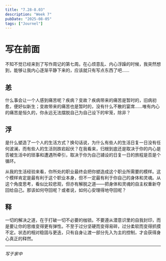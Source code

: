 ```yaml
---
title: "7.28-8.03"
description: "Week 7"
pubDate: "2025-08-05"
tags: ["Journel"]
---
```


# 写在前面

不知不觉已经来到了写作周记的第七周。在心烦意乱、内心浮躁的时候，我突然想到，能够让我内心逐渐平静下来的，应该就只有写点东西了吧……

## 恙

什么事会让一个人感到痛苦呢？疾病？变故？疾病带来的痛苦是暂时的，旧病初愈，便好似新生；变故带来的痛苦也是暂时的，没有什么不散的宴席……唯有内心的痛苦是恒久的，你永远无法摆脱自己为自己设下的牢笼，除非？

## 浮

是什么塑造了一个人的生活方式？换句话说，为什么有些人的生活日复一日没有任何波澜，而有些人的生活则跌宕起伏？在我看来，归根到底还是取决于你的内心是否被生活中的琐事和遭遇所牵引，取决于你为自己铺设的日复一日的旅程是否是个循环。

从我的生活经验来看，你所处的职业最终会把你塑造成这个职业所需要的模样。这个模样肯定是最有利于这个职业本身，但不一定最有利于你自己的身体和灵魂。从这个角度思考，看似比较悲观，但亦有解脱之道——把身体和灵魂的自主权重新夺回给自己。那该如何夺回呢？或者说，如何心安理得地夺回呢？


## 释

一切的解决之道，在于打破一切不必要的枷锁。不要遵从潜意识里的自我封印，而是要让你的思维变得更有弹性。不至于过分坚硬而变得易碎，过分柔软而变得抓摸不定。状态的相对稳固与更迭，只有自身让渡一部分先入为主的控制，才会获得身心真正的释然。



---
*写于家中*
